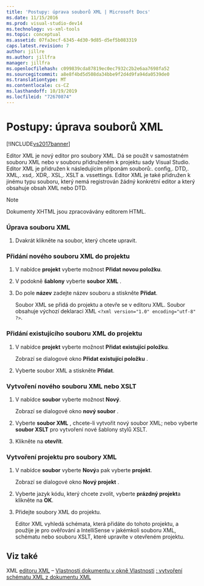 ```yaml
---
title: 'Postupy: úprava souborů XML | Microsoft Docs'
ms.date: 11/15/2016
ms.prod: visual-studio-dev14
ms.technology: vs-xml-tools
ms.topic: conceptual
ms.assetid: 07fa3ecf-6345-4d30-9d85-d5ef5b083319
caps.latest.revision: 7
author: jillre
ms.author: jillfra
manager: jillfra
ms.openlocfilehash: c099839cda87819ec0ec7932c2b2e6aa7698fa52
ms.sourcegitcommit: a8e8f4bd5d508da34bbe9f2d4d9fa94da0539de0
ms.translationtype: MT
ms.contentlocale: cs-CZ
ms.lasthandoff: 10/19/2019
ms.locfileid: "72670874"
---
```

# <a name="how-to-edit-xml-files"></a>Postupy: úprava souborů XML
[!INCLUDE[vs2017banner](../includes/vs2017banner.md)]

Editor XML je nový editor pro soubory XML. Dá se použít v samostatném souboru XML nebo v souboru přidruženém k projektu sady Visual Studio. Editor XML je přidružen k následujícím příponám souborů:. config,. DTD,. XML,. xsd,. XDR,. XSL,. XSLT a. vssettings. Editor XML je také přidružen k jinému typu souboru, který nemá registrován žádný konkrétní editor a který obsahuje obsah XML nebo DTD.

> [!NOTE]
> Dokumenty XHTML jsou zpracovávány editorem HTML.

### <a name="to-edit-an-xml-file"></a>Úprava souboru XML

1. Dvakrát klikněte na soubor, který chcete upravit.

### <a name="to-add-a-new-xml-file-to-a-project"></a>Přidání nového souboru XML do projektu

1. V nabídce **projekt** vyberte možnost **Přidat novou položku**.

2. V podokně **šablony** vyberte **soubor XML** .

3. Do pole **název** zadejte název souboru a stiskněte **Přidat**.

     Soubor XML se přidá do projektu a otevře se v editoru XML. Soubor obsahuje výchozí deklaraci XML `<?xml version="1.0" encoding="utf-8" ?>`.

### <a name="to-add-an-existing-xml-file-to-a-project"></a>Přidání existujícího souboru XML do projektu

1. V nabídce **projekt** vyberte možnost **Přidat existující položku**.

     Zobrazí se dialogové okno **Přidat existující položku** .

2. Vyberte soubor XML a stiskněte **Přidat**.

### <a name="to-create-a-new-xml-or-xslt-file"></a>Vytvoření nového souboru XML nebo XSLT

1. V nabídce **soubor** vyberte možnost **Nový**.

     Zobrazí se dialogové okno **nový soubor** .

2. Vyberte **soubor XML** , chcete-li vytvořit nový soubor XML; nebo vyberte **soubor XSLT** pro vytvoření nové šablony stylů XSLT.

3. Klikněte na **otevřít**.

### <a name="to-create-a-project-for-xml-files"></a>Vytvoření projektu pro soubory XML

1. V nabídce **soubor** vyberte **Nový**a pak vyberte **projekt**.

     Zobrazí se dialogové okno **Nový projekt** .

2. Vyberte jazyk kódu, který chcete zvolit, vyberte **prázdný projekt**a klikněte na **OK**.

3. Přidejte soubory XML do projektu.

     Editor XML vyhledá schémata, která přidáte do tohoto projektu, a použije je pro ověřování a IntelliSense v jakémkoli souboru XML, schématu nebo souboru XSLT, které upravíte v otevřeném projektu.

## <a name="see-also"></a>Viz také
 XML [editoru XML](../xml-tools/xml-editor.md) – [Vlastnosti dokumentu v okně Vlastnosti](../xml-tools/xml-document-properties-properties-window.md) [: vytvoření schématu XML z dokumentu XML](../xml-tools/how-to-create-an-xml-schema-from-an-xml-document.md)
